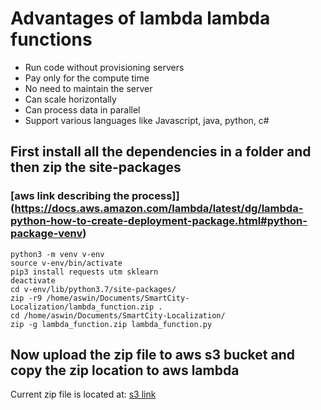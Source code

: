 # Advantages of lambda lambda functions
* Run code without provisioning servers
* Pay only for the compute time
* No need to maintain the server
* Can scale horizontally
* Can process data in parallel
* Support various languages like Javascript, java, python, c#

## First install all the dependencies in a folder and then zip the site-packages 
### [aws link describing the process]](https://docs.aws.amazon.com/lambda/latest/dg/lambda-python-how-to-create-deployment-package.html#python-package-venv)

```
python3 -m venv v-env
source v-env/bin/activate
pip3 install requests utm sklearn
deactivate
cd v-env/lib/python3.7/site-packages/
zip -r9 /home/aswin/Documents/SmartCity-Localization/lambda_function.zip .
cd /home/aswin/Documents/SmartCity-Localization/
zip -g lambda_function.zip lambda_function.py 
```

## Now upload the zip file to aws s3 bucket and copy the zip location to aws lambda
Current zip file is located at: [s3 link](https://import.s3.amazonaws.com/lambda.zip)



